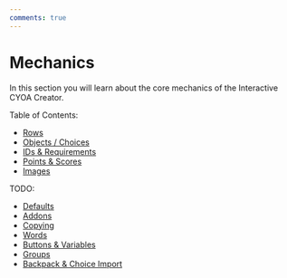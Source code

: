 ```yaml
---
comments: true
---
```


# Mechanics
In this section you will learn about the core mechanics of the Interactive
CYOA Creator.

<!-- [Continue to Rows](./rows/){ .md-button } -->

Table of Contents:
<!-- Leave space below -->

* [Rows](./rows/)
* [Objects / Choices](./objects/)
* [IDs & Requirements](./ids-and-requirements/)
* [Points & Scores](./points-and-scores/)
* [Images](./images/)

TODO:
<!-- Leave space below -->

* [Defaults](./defaults/)
* [Addons](./addons/)
* [Copying](./copying/)
* [Words](./words/)
* [Buttons & Variables](./buttons-and-variables/)
* [Groups](./groups/)
* [Backpack & Choice Import](./backpack-and-choice-import/)